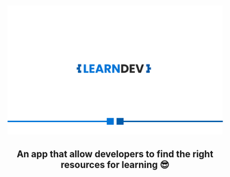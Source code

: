 <p align="center">
  <img src="https://github.com/mouadTaoussi/learndev/blob/main/mercury/src/assets/Logosection.jpg"/>
</p>
<!-- <p align="center">
  <img src="https://github.com/mouadTaoussi/learndev/blob/main/mercury/src/assets/Logopresentation.jpg"/>
</p> -->
<h2 align="center">
	<strong>An app that allow developers to find the right resources for learning 😎</strong>
</h2>